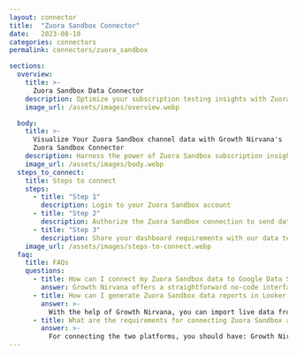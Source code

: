 ```yaml
---
layout: connector
title:  "Zuora Sandbox Connector"
date:   2023-08-10
categories: connectors
permalink: connectors/zuora_sandbox

sections:
  overview:
    title: >-
      Zuora Sandbox Data Connector
    description: Optimize your subscription testing insights with Zuora Sandbox integration. Seamlessly merge subscription test data from Zuora Sandbox with Looker Studio's analytical capabilities, unlocking insights that drive testing strategies, revenue analysis, and operational excellence.
    image_url: /assets/images/overview.webp

  body:
    title: >-
      Visualize Your Zuora Sandbox channel data with Growth Nirvana's
      Zuora Sandbox Connector
    description: Harness the power of Zuora Sandbox subscription insights integrated into Looker Studio for strategic subscription testing decisions.
    image_url: /assets/images/body.webp
  steps_to_connect:
    title: Steps to connect
    steps:
      - title: "Step 1"
        description: Login to your Zuora Sandbox account
      - title: "Step 2"
        description: Authorize the Zuora Sandbox connection to send data to Growth Nirvana
      - title: "Step 3"
        description: Share your dashboard requirements with our data team. We will build the report for you.
    image_url: /assets/images/steps-to-connect.webp
  faq:
    title: FAQs
    questions:
      - title: How can I connect my Zuora Sandbox data to Google Data Studio/Looker Studio?
        answer: Growth Nirvana offers a straightforward no-code interface to connect to Zuora Sandbox data sources.
      - title: How can I generate Zuora Sandbox data reports in Looker Studio?
        answer: >-
          With the help of Growth Nirvana, you can import live data from Zuora Sandbox into Looker Studio. These data can be viewed in charts, tables, and dashboards to generate branded reports that can be shared instantly.
      - title: What are the requirements for connecting Zuora Sandbox and Looker Studio?
        answer: >-
          For connecting the two platforms, you should have: Growth Nirvana Account and Zuora Sandbox Ads Account
---
```


